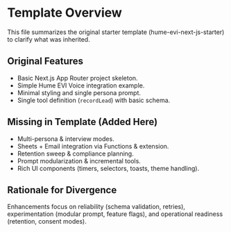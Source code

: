 # Template Overview

This file summarizes the original starter template (hume-evi-next-js-starter) to clarify what was inherited.

## Original Features
- Basic Next.js App Router project skeleton.
- Simple Hume EVI Voice integration example.
- Minimal styling and single persona prompt.
- Single tool definition (`recordLead`) with basic schema.

## Missing in Template (Added Here)
- Multi-persona & interview modes.
- Sheets + Email integration via Functions & extension.
- Retention sweep & compliance planning.
- Prompt modularization & incremental tools.
- Rich UI components (timers, selectors, toasts, theme handling).

## Rationale for Divergence
Enhancements focus on reliability (schema validation, retries), experimentation (modular prompt, feature flags), and operational readiness (retention, consent modes).
